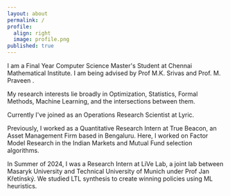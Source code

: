 ```yaml
---
layout: about
permalink: /
profile:
  align: right
  image: profile.png
published: true
---
```


I am a Final Year Computer Science Master's Student at Chennai Mathematical Institute. I am being advised by Prof M.K. Srivas and Prof. M. Praveen . 

My research interests lie broadly in Optimization, Statistics, Formal Methods, Machine Learning, and the intersections between them.

Currently I've joined as an Operations Research Scientist at Lyric.

Previously, I worked as a Quantitative Research Intern at True Beacon, an Asset Management Firm based in Bengaluru. Here, I worked on Factor Model Research in the Indian Markets and Mutual Fund selection algorithms.

In Summer of 2024, I was a Research Intern at LiVe Lab, a joint lab between Masaryk University and Technical University of Munich under Prof Jan Křetínský. We studied LTL synthesis to create winning policies using ML heuristics. 

